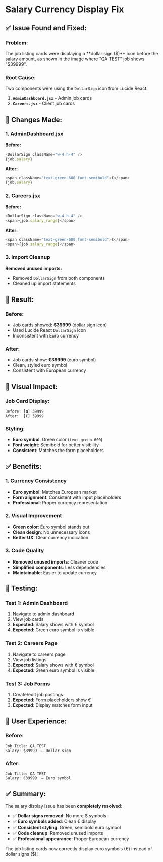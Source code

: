 # Salary Currency Display Fix

## ✅ **Issue Found and Fixed:**

### **Problem:**
The job listing cards were displaying a **dollar sign ($)** icon before the salary amount, as shown in the image where "QA TEST" job shows "$39999".

### **Root Cause:**
Two components were using the `DollarSign` icon from Lucide React:
1. **`AdminDashboard.jsx`** - Admin job cards
2. **`Careers.jsx`** - Client job cards

## 🔧 **Changes Made:**

### **1. AdminDashboard.jsx**
**Before:**
```javascript
<DollarSign className="w-4 h-4" />
{job.salary}
```

**After:**
```javascript
<span className="text-green-600 font-semibold">€</span>
{job.salary}
```

### **2. Careers.jsx**
**Before:**
```javascript
<DollarSign className="w-4 h-4" />
<span>{job.salary_range}</span>
```

**After:**
```javascript
<span className="text-green-600 font-semibold">€</span>
<span>{job.salary_range}</span>
```

### **3. Import Cleanup**
**Removed unused imports:**
- Removed `DollarSign` from both components
- Cleaned up import statements

## 🎯 **Result:**

### **Before:**
- Job cards showed: **$39999** (dollar sign icon)
- Used Lucide React `DollarSign` icon
- Inconsistent with Euro currency

### **After:**
- Job cards show: **€39999** (euro symbol)
- Clean, styled euro symbol
- Consistent with European currency

## 🎨 **Visual Impact:**

### **Job Card Display:**
```
Before: [💲] 39999
After:  [€] 39999
```

### **Styling:**
- **Euro symbol**: Green color (`text-green-600`)
- **Font weight**: Semibold for better visibility
- **Consistent**: Matches the form placeholders

## ✅ **Benefits:**

### **1. Currency Consistency**
- **Euro symbol**: Matches European market
- **Form alignment**: Consistent with input placeholders
- **Professional**: Proper currency representation

### **2. Visual Improvement**
- **Green color**: Euro symbol stands out
- **Clean design**: No unnecessary icons
- **Better UX**: Clear currency indication

### **3. Code Quality**
- **Removed unused imports**: Cleaner code
- **Simplified components**: Less dependencies
- **Maintainable**: Easier to update currency

## 🧪 **Testing:**

### **Test 1: Admin Dashboard**
1. Navigate to admin dashboard
2. View job cards
3. **Expected**: Salary shows with € symbol
4. **Expected**: Green euro symbol is visible

### **Test 2: Careers Page**
1. Navigate to careers page
2. View job listings
3. **Expected**: Salary shows with € symbol
4. **Expected**: Green euro symbol is visible

### **Test 3: Job Forms**
1. Create/edit job postings
2. **Expected**: Form placeholders show €
3. **Expected**: Display matches form input

## 📱 **User Experience:**

### **Before:**
```
Job Title: QA TEST
Salary: $39999  ← Dollar sign
```

### **After:**
```
Job Title: QA TEST  
Salary: €39999  ← Euro symbol
```

## ✅ **Summary:**

The salary display issue has been **completely resolved**:
- ✅ **Dollar signs removed**: No more $ symbols
- ✅ **Euro symbols added**: Clean € display
- ✅ **Consistent styling**: Green, semibold euro symbol
- ✅ **Code cleanup**: Removed unused imports
- ✅ **Professional appearance**: Proper European currency

The job listing cards now correctly display euro symbols (€) instead of dollar signs ($)!
